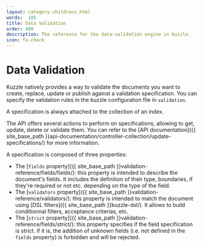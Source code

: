 ```yaml
---
layout: category-childrens.html
words:  185
title: Data Validation
order: 400
description: The reference for the data-validation engine in Kuzzle.
icon: fa-check
---
```


# Data Validation

Kuzzle natively provides a way to validate the documents you want to create, replace, update or publish against a validation specification.
You can specify the validation rules in the kuzzle configuration file in `validation`.

A specification is always attached to the collection of an index.

The API offers several actions to perform on specifications, allowing to get, update, delete or validate them. You can refer to the [API documentation]({{ site_base_path }}api-documentation/controller-collection/update-specifications/) for more information.

A specification is composed of three properties:

* The [`fields` property]({{ site_base_path }}validation-reference/fields/fields/): this property is intended to describe the document's fields. It includes the definition of their type, boundaries, if they're required or not etc. depending on the type of the field.
* The [`validators` property]({{ site_base_path }}validation-reference/validators/): this property is intended to match the document using [DSL filters]({{ site_base_path }}kuzzle-dsl/). It allows to build conditionnal filters, acceptance criterias, etc.
* The [`strict` property]({{ site_base_path }}validation-reference/fields/strict/): this property specifies if the field specification is strict. If it is, the addition of unknown fields (i.e. not defined in the `fields` property) is forbidden and will be rejected.
